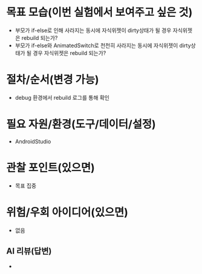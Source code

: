 # 목표 모습(이번 실험에서 보여주고 싶은 것)
- 부모가 if-else로 인해 사라지는 동시에 자식위젯이 dirty상태가 될 경우 자식위젯은 rebuild 되는가?
- 부모가 if-else와 AnimatedSwitch로 천천히 사라지는 동시에 자식위젯이 dirty상태가 될 경우 자식위젯은 rebuild 되는가?

# 절차/순서(변경 가능)
- debug 환경에서 rebuild 로그를 통해 확인

# 필요 자원/환경(도구/데이터/설정)
- AndroidStudio

# 관찰 포인트(있으면)
- 목표 집중

# 위험/우회 아이디어(있으면)
- 없음


## AI 리뷰(답변)
- 
